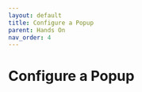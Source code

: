```yaml
---
layout: default
title: Configure a Popup
parent: Hands On
nav_order: 4
---
```


# Configure a Popup
